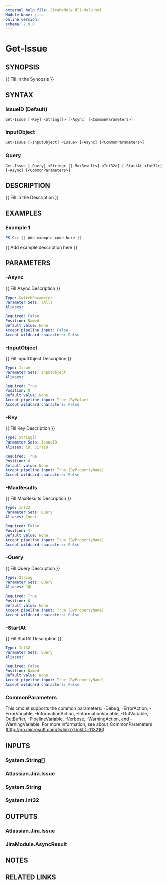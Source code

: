 ```yaml
---
external help file: JiraModule.dll-Help.xml
Module Name: jira
online version:
schema: 2.0.0
---
```


# Get-Issue

## SYNOPSIS
{{ Fill in the Synopsis }}

## SYNTAX

### IssueID (Default)
```
Get-Issue [-Key] <String[]> [-Async] [<CommonParameters>]
```

### InputObject
```
Get-Issue [-InputObject] <Issue> [-Async] [<CommonParameters>]
```

### Query
```
Get-Issue [-Query] <String> [[-MaxResults] <Int32>] [-StartAt <Int32>] [-Async] [<CommonParameters>]
```

## DESCRIPTION
{{ Fill in the Description }}

## EXAMPLES

### Example 1
```powershell
PS C:> {{ Add example code here }}
```

{{ Add example description here }}

## PARAMETERS

### -Async
{{ Fill Async Description }}

```yaml
Type: SwitchParameter
Parameter Sets: (All)
Aliases:

Required: False
Position: Named
Default value: None
Accept pipeline input: False
Accept wildcard characters: False
```

### -InputObject
{{ Fill InputObject Description }}

```yaml
Type: Issue
Parameter Sets: InputObject
Aliases:

Required: True
Position: 0
Default value: None
Accept pipeline input: True (ByValue)
Accept wildcard characters: False
```

### -Key
{{ Fill Key Description }}

```yaml
Type: String[]
Parameter Sets: IssueID
Aliases: ID, JiraID

Required: True
Position: 0
Default value: None
Accept pipeline input: True (ByPropertyName)
Accept wildcard characters: False
```

### -MaxResults
{{ Fill MaxResults Description }}

```yaml
Type: Int32
Parameter Sets: Query
Aliases: Count

Required: False
Position: 1
Default value: None
Accept pipeline input: True (ByPropertyName)
Accept wildcard characters: False
```

### -Query
{{ Fill Query Description }}

```yaml
Type: String
Parameter Sets: Query
Aliases: JQL

Required: True
Position: 0
Default value: None
Accept pipeline input: True (ByPropertyName)
Accept wildcard characters: False
```

### -StartAt
{{ Fill StartAt Description }}

```yaml
Type: Int32
Parameter Sets: Query
Aliases:

Required: False
Position: Named
Default value: None
Accept pipeline input: True (ByPropertyName)
Accept wildcard characters: False
```

### CommonParameters
This cmdlet supports the common parameters: -Debug, -ErrorAction, -ErrorVariable, -InformationAction, -InformationVariable, -OutVariable, -OutBuffer, -PipelineVariable, -Verbose, -WarningAction, and -WarningVariable. For more information, see about_CommonParameters (http://go.microsoft.com/fwlink/?LinkID=113216).

## INPUTS

### System.String[]

### Atlassian.Jira.Issue

### System.String

### System.Int32

## OUTPUTS

### Atlassian.Jira.Issue

### JiraModule.AsyncResult

## NOTES

## RELATED LINKS

